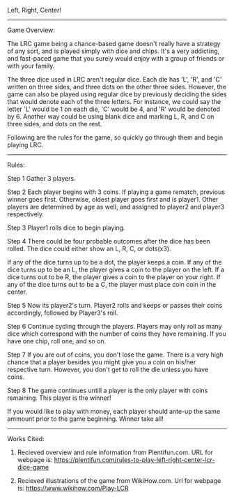 Left, Right, Center!


-----------------------------------------------------------------------------------------------------------------------------------------------------------------------

Game Overview:

The LRC game being a chance-based game doesn't really have a strategy of any sort, and is played simply with dice and chips. It's a very addicting, and fast-paced game that you surely would enjoy with a group of friends or with your family.

The three dice used in LRC aren't regular dice. Each die has 'L', 'R', and 'C' written on three sides, and three dots on the other three sides. However, the game can also be played using regular dice by previously deciding the sides that would denote each of the three letters. For instance, we could say the letter 'L' would be 1 on each die, 'C' would be 4, and 'R' would be denoted by 6. Another way could be using blank dice and marking L, R, and C on three sides, and dots on the rest.

Following are the rules for the game, so quickly go through them and begin playing LRC.


-----------------------------------------------------------------------------------------------------------------------------------------------------------------------

Rules:

Step 1
Gather 3 players.

Step 2
Each player begins with 3 coins. If playing a game rematch, previous winner goes first. Otherwise, oldest player goes first and is player1. Other players are determined by age as well, and assigned to player2 and player3 respectively. 

Step 3
Player1 rolls dice to begin playing.

Step 4
There could be four probable outcomes after the dice has been rolled. The dice could either show an L, R, C, or dots(x3).

If any of the dice turns up to be a dot, the player keeps a coin. If any of the dice turns up to be an L, the player gives a coin to the player on the left. If a dice turns out to be R, the player gives a coin to the player on your right. If any of the dice turns out to be a C, the player must place coin coin in the center.

Step 5
Now its player2's turn. Player2 rolls and keeps or passes their coins accordingly, followed by Player3's roll.

Step 6
Continue cycling through the players.  Players may only roll as many dice which correspond with the number of coins they have remaining. If you have one chip, roll one, and so on.

Step 7
If you are out of coins, you don't lose the game. There is a very high chance that a player besides you might give you a coin on his/her respective turn. However, you don't get to roll the die unless you have coins.

Step 8
The game continues untill a player is the only player with coins remaining. This player is the winner!

If you would like to play with money, each player should ante-up the same ammount prior to the game beginning. Winner take all!



-----------------------------------------------------------------------------------------------------------------------------------------------------------------------

Works Cited:

1) Recieved overview and rule information from Plentifun.com. URL for webpage is: https://plentifun.com/rules-to-play-left-right-center-lcr-dice-game

2) Recieved illustrations of the game from WikiHow.com. Url for webpage is: https://www.wikihow.com/Play-LCR